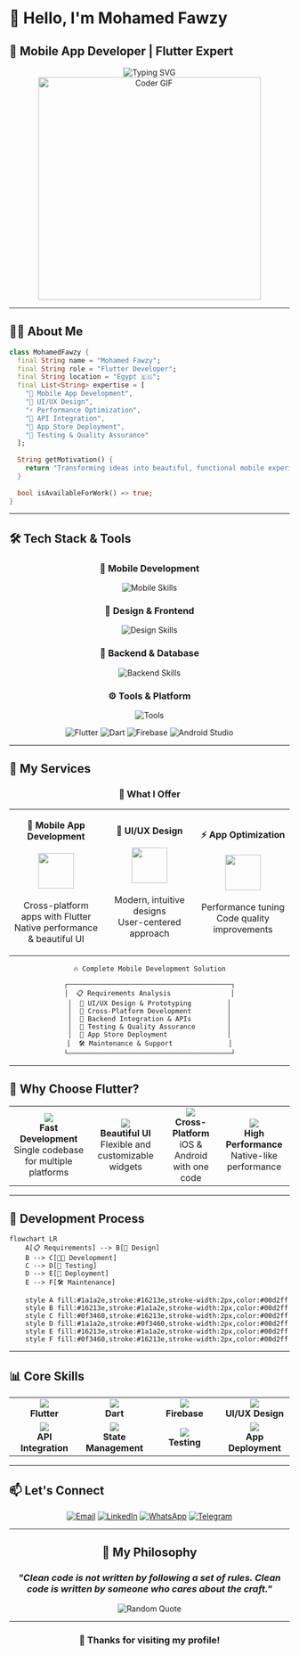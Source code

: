# 👋 Hello, I'm Mohamed Fawzy
## 🚀 Mobile App Developer | Flutter Expert

<div align="center">
  <img src="https://readme-typing-svg.herokuapp.com?font=Fira+Code&size=22&duration=3000&pause=1000&color=2196F3&center=true&vCenter=true&width=600&lines=📱+Mobile+App+Developer;🎨+UI%2FUX+Designer;💻+Flutter+Expert;⚡+Performance+Optimizer;🚀+Innovation+Driven" alt="Typing SVG" />
</div>

<div align="center">
  <img src="https://media.giphy.com/media/SWoSkN6DxTszqIKEqv/giphy.gif" alt="Coder GIF" width="400">
</div>

---

## 🧑‍💻 About Me

```dart
class MohamedFawzy {
  final String name = "Mohamed Fawzy";
  final String role = "Flutter Developer";
  final String location = "Egypt 🇪🇬";
  final List<String> expertise = [
    "📱 Mobile App Development",
    "🎨 UI/UX Design",
    "⚡ Performance Optimization",
    "🔗 API Integration",
    "🚀 App Store Deployment",
    "🧪 Testing & Quality Assurance"
  ];
  
  String getMotivation() {
    return "Transforming ideas into beautiful, functional mobile experiences 🚀";
  }
  
  bool isAvailableForWork() => true;
}
```



---

## 🛠️ Tech Stack & Tools

<div align="center">

### 📱 Mobile Development
<img src="https://skillicons.dev/icons?i=flutter,dart" alt="Mobile Skills" />

### 🎨 Design & Frontend
<img src="https://skillicons.dev/icons?i=figma,xd,css,html" alt="Design Skills" />

### 🔧 Backend & Database
<img src="https://skillicons.dev/icons?i=firebase,supabase,sqlite" alt="Backend Skills" />

### ⚙️ Tools & Platform
<img src="https://skillicons.dev/icons?i=git,github,vscode,androidstudio,postman" alt="Tools" />

</div>

<div align="center">

![Flutter](https://img.shields.io/badge/Flutter-02569B?style=for-the-badge&logo=flutter&logoColor=white)
![Dart](https://img.shields.io/badge/Dart-0175C2?style=for-the-badge&logo=dart&logoColor=white)
![Firebase](https://img.shields.io/badge/Firebase-039BE5?style=for-the-badge&logo=Firebase&logoColor=white)
![Android Studio](https://img.shields.io/badge/Android%20Studio-3DDC84?style=for-the-badge&logo=android-studio&logoColor=white)

</div>

---

## 🎯 My Services

<div align="center">

### 💼 What I Offer

<table>
<tr>
<td align="center" width="33%">

**📱 Mobile App Development**
<br><br>
<img src="https://img.icons8.com/color/96/000000/flutter.png" width="64"/>
<br><br>
Cross-platform apps with Flutter
<br>
Native performance & beautiful UI

</td>
<td align="center" width="33%">

**🎨 UI/UX Design**
<br><br>
<img src="https://img.icons8.com/color/96/000000/figma--v1.png" width="64"/>
<br><br>
Modern, intuitive designs
<br>
User-centered approach

</td>
<td align="center" width="33%">

**⚡ App Optimization**
<br><br>
<img src="https://img.icons8.com/color/96/000000/speed.png" width="64"/>
<br><br>
Performance tuning
<br>
Code quality improvements

</td>
</tr>
</table>

</div>

<div align="center">

```
🔥 Complete Mobile Development Solution

┌─────────────────────────────────────────┐
│  📋 Requirements Analysis               │
│  🎨 UI/UX Design & Prototyping         │
│  📱 Cross-Platform Development         │
│  🔗 Backend Integration & APIs         │
│  🧪 Testing & Quality Assurance        │
│  🚀 App Store Deployment               │
│  🛠️ Maintenance & Support              │
└─────────────────────────────────────────┘
```

</div>

---

## 🌟 Why Choose Flutter?

<div align="center">

<table>
<tr>
<td align="center">
<img src="https://img.icons8.com/color/48/000000/speed.png"/>
<br><strong>Fast Development</strong>
<br>Single codebase for multiple platforms
</td>
<td align="center">
<img src="https://img.icons8.com/color/48/000000/design.png"/>
<br><strong>Beautiful UI</strong>
<br>Flexible and customizable widgets
</td>
<td align="center">
<img src="https://img.icons8.com/color/48/000000/mobile-phone.png"/>
<br><strong>Cross-Platform</strong>
<br>iOS & Android with one code
</td>
<td align="center">
<img src="https://img.icons8.com/color/48/000000/rocket.png"/>
<br><strong>High Performance</strong>
<br>Native-like performance
</td>
</tr>
</table>

</div>

---

## 🚀 Development Process

```mermaid
flowchart LR
    A[📋 Requirements] --> B[🎨 Design]
    B --> C[👨‍💻 Development]
    C --> D[🧪 Testing]
    D --> E[🚀 Deployment]
    E --> F[🛠️ Maintenance]
    
    style A fill:#1a1a2e,stroke:#16213e,stroke-width:2px,color:#00d2ff
    style B fill:#16213e,stroke:#1a1a2e,stroke-width:2px,color:#00d2ff
    style C fill:#0f3460,stroke:#16213e,stroke-width:2px,color:#00d2ff
    style D fill:#1a1a2e,stroke:#0f3460,stroke-width:2px,color:#00d2ff
    style E fill:#16213e,stroke:#1a1a2e,stroke-width:2px,color:#00d2ff
    style F fill:#0f3460,stroke:#16213e,stroke-width:2px,color:#00d2ff
```

---





## 📊 Core Skills

<div align="center">

<table>
<tr>
<td align="center" width="25%">
<img src="https://img.icons8.com/color/64/000000/flutter.png"/>
<br><strong>Flutter</strong>
</td>
<td align="center" width="25%">
<img src="https://img.icons8.com/color/64/000000/dart.png"/>
<br><strong>Dart</strong>
</td>
<td align="center" width="25%">
<img src="https://img.icons8.com/color/64/000000/firebase.png"/>
<br><strong>Firebase</strong>
</td>
<td align="center" width="25%">
<img src="https://img.icons8.com/color/64/000000/figma--v1.png"/>
<br><strong>UI/UX Design</strong>
</td>
</tr>
<tr>
<td align="center" width="25%">
<img src="https://img.icons8.com/color/64/000000/api-settings.png"/>
<br><strong>API Integration</strong>
</td>
<td align="center" width="25%">
<img src="https://img.icons8.com/color/64/000000/database.png"/>
<br><strong>State Management</strong>
</td>
<td align="center" width="25%">
<img src="https://img.icons8.com/color/64/000000/test-tube.png"/>
<br><strong>Testing</strong>
</td>
<td align="center" width="25%">
<img src="https://img.icons8.com/color/64/000000/rocket.png"/>
<br><strong>App Deployment</strong>
</td>
</tr>
</table>

</div>

---

## 📫 Let's Connect

<div align="center">

[![Email](https://img.shields.io/badge/Email-D14836?style=for-the-badge&logo=gmail&logoColor=white&color=ea4335)](mailto:mofawzy.com7@gmail.com)
[![LinkedIn](https://img.shields.io/badge/LinkedIn-0077B5?style=for-the-badge&logo=linkedin&logoColor=white)](https://www.linkedin.com/in/mohamed-fawzy-02388729b)
[![WhatsApp](https://img.shields.io/badge/WhatsApp-25D366?style=for-the-badge&logo=whatsapp&logoColor=white)](https://wa.me/201068808559)
[![Telegram](https://img.shields.io/badge/Telegram-2CA5E0?style=for-the-badge&logo=telegram&logoColor=white)](https://t.me/mofawzy2004)

</div>

---

<div align="center">

## 💭 My Philosophy

### *"Clean code is not written by following a set of rules. Clean code is written by someone who cares about the craft."*

<img src="https://quotes-github-readme.vercel.app/api?type=horizontal&theme=dark" alt="Random Quote" />

---

### 🎉 Thanks for visiting my profile!

</div>

